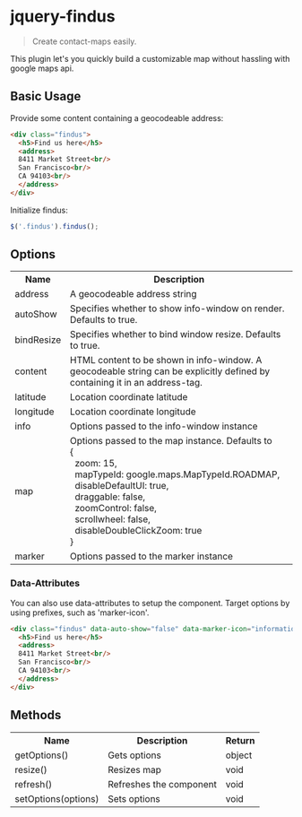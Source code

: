 jquery-findus
================

> Create contact-maps easily.

This plugin let's you quickly build a customizable map without hassling with google maps api. 

Basic Usage
-----------



Provide some content containing a geocodeable address:
```html
<div class="findus">
  <h5>Find us here</h5>
  <address>
  8411 Market Street<br/>
  San Francisco<br/>
  CA 94103<br/>
  </address>
</div>
```

Initialize findus:

```js
$('.findus').findus();
```

Options
-------
<table>
  <tr>
    <th>Name</th><th>Description</th>
  </tr>
  <tr>
    <td>address</td><td>A geocodeable address string</td>
  </tr>
  <tr>
    <td>autoShow</td><td>Specifies whether to show info-window on render. Defaults to true.</td>
  <tr>
    <td>bindResize</td><td>Specifies whether to bind window resize. Defaults to true.</td>
  </tr>
  <tr>
    <td>content</td><td>HTML content to be shown in info-window. A geocodeable string can be explicitly defined by containing it in an address-tag.</td>
  </tr>
  <tr>
    <td>latitude</td><td>Location coordinate latitude</td>
  </tr>
  <tr>
    <td>longitude</td><td>Location coordinate longitude</td>
  </tr>
  <tr>
    <td>info</td><td>Options passed to the info-window instance</td>
  </tr>
  <tr>
    <td>map</td><td>Options passed to the map instance. Defaults to <br/>
    {<br/>
        &nbsp;&nbsp;zoom: 15,<br/>
        &nbsp;&nbsp;mapTypeId: google.maps.MapTypeId.ROADMAP,<br/>
        &nbsp;&nbsp;disableDefaultUI: true,<br/>
        &nbsp;&nbsp;draggable: false, <br/>
        &nbsp;&nbsp;zoomControl: false, <br/>
        &nbsp;&nbsp;scrollwheel: false, <br/>
        &nbsp;&nbsp;disableDoubleClickZoom: true<br/>
      }</td>
  </tr>
  <tr>
    <td>marker</td><td>Options passed to the marker instance</td>
  </tr>
</table>

### Data-Attributes
You can also use data-attributes to setup the component. Target options by using prefixes, such as 'marker-icon'.
```html
<div class="findus" data-auto-show="false" data-marker-icon="information.png">
  <h5>Find us here</h5>
  <address>
  8411 Market Street<br/>
  San Francisco<br/>
  CA 94103<br/>
  </address>
</div>
```


Methods
-------

<table>
  <tr>
    <th>Name</th><th>Description</th><th>Return</th>
  </tr>
  <tr>
    <td>getOptions()</td><td>Gets options</td><td>object</td>
  </tr>
  <tr>
    <td>resize()</td><td>Resizes map</td><td>void</td>
  </tr>
  <tr>
    <td>refresh()</td><td>Refreshes the component</td><td>void</td>
  </tr>
  <tr>
    <td>setOptions(options)</td><td>Sets options</td><td>void</td>
  </tr>
</table>
